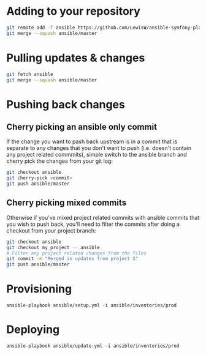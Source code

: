 # Adding to your repository
 
```bash
git remote add -f ansible https://github.com/LewisW/ansible-symfony-playbook.git
git merge --squash ansible/master
```

# Pulling updates & changes
```bash
git fetch ansible
git merge --squash ansible/master
```

# Pushing back changes
## Cherry picking an ansible only commit
If the change you want to pash back upstream is in a commit that is separate to any changes that you don't want to push (i.e. doesn't contain any project related commmits), simple switch to the ansible branch and cherry pick the changes from your git log:
```bash
git checkout ansible
git cherry-pick <commit>
git push ansible/master
```

## Cherry picking mixed commits
Otherwise if you've mixed project related commits with ansible commits that you wish to push back, you'll need to filter the commits after doing a checkout from your project branch:

```bash
git checkout ansible
git checkout my_project -- ansible
# Filter any project related changes from the files
git commit -m "Merged in updates from project X"
git push ansible/master
```

# Provisioning
```
ansible-playbook ansible/setup.yml -i ansible/inventories/prod
```

# Deploying
```
ansible-playbook ansible/update.yml -i ansible/inventories/prod
```
